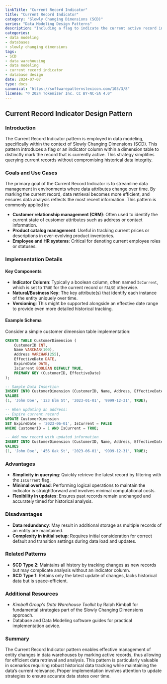 ```yaml
---
linkTitle: "Current Record Indicator"
title: "Current Record Indicator"
category: "Slowly Changing Dimensions (SCD)"
series: "Data Modeling Design Patterns"
description: "Including a flag to indicate the current active record in the context of slowly changing dimensions (SCD) to track changes over time while maintaining data integrity."
categories:
- data modeling
- databases
- slowly changing dimensions
tags:
- SCD
- data warehousing
- data modeling
- current record indicator
- database design
date: 2024-07-07
type: docs
canonical: "https://softwarepatternslexicon.com/103/3/8"
license: "© 2024 Tokenizer Inc. CC BY-NC-SA 4.0"
---
```


## Current Record Indicator Design Pattern

### Introduction

The Current Record Indicator pattern is employed in data modeling, specifically within the context of Slowly Changing Dimensions (SCD). This pattern introduces a flag or an indicator column within a dimension table to distinctly mark the record that is currently active. This strategy simplifies querying current records without compromising historical data integrity.

### Goals and Use Cases

The primary goal of the Current Record Indicator is to streamline data management in environments where data attributes change over time. By marking the current record, data retrieval becomes more efficient, and ensures data analysis reflects the most recent information. This pattern is commonly applied in:

- **Customer relationship management (CRM)**: Often used to identify the current state of customer attributes such as address or contact information.
- **Product catalog management**: Useful in tracking current prices or descriptions in ever-evolving product inventories.
- **Employee and HR systems**: Critical for denoting current employee roles or statuses.

### Implementation Details

#### Key Components

- **Indicator Column**: Typically a boolean column, often named `IsCurrent`, which is set to `TRUE` for the current record or `FALSE` otherwise.
- **Natural/Business Key**: The key attribute(s) that identify each instance of the entity uniquely over time.
- **Versioning**: This might be supported alongside an effective date range to provide even more detailed historical tracking.

#### Example Schema

Consider a simple customer dimension table implementation:

```sql
CREATE TABLE CustomerDimension (
    CustomerID INT,
    Name VARCHAR(100),
    Address VARCHAR(255),
    EffectiveDate DATE,
    ExpireDate DATE,
    IsCurrent BOOLEAN DEFAULT TRUE,
    PRIMARY KEY (CustomerID, EffectiveDate)
);

-- Sample Data Insertion
INSERT INTO CustomerDimension (CustomerID, Name, Address, EffectiveDate, ExpireDate, IsCurrent)
VALUES
(1, 'John Doe', '123 Elm St', '2023-01-01', '9999-12-31', TRUE);

-- When updating an address:
-- Expire current record
UPDATE CustomerDimension
SET ExpireDate = '2023-06-01', IsCurrent = FALSE
WHERE CustomerID = 1 AND IsCurrent = TRUE;

-- Add new record with updated information 
INSERT INTO CustomerDimension (CustomerID, Name, Address, EffectiveDate, ExpireDate, IsCurrent)
VALUES
(1, 'John Doe', '456 Oak St', '2023-06-01', '9999-12-31', TRUE);
```

### Advantages

- **Simplicity in querying**: Quickly retrieve the latest record by filtering with the `IsCurrent` flag.
- **Minimal overhead**: Performing logical operations to maintain the indicator is straightforward and involves minimal computational costs.
- **Flexibility in updates**: Ensures past records remain unchanged and accurately timed for historical analysis.

### Disadvantages

- **Data redundancy**: May result in additional storage as multiple records of an entity are maintained.
- **Complexity in initial setup**: Requires initial consideration for correct default and transition settings during data load and updates.

### Related Patterns

- **SCD Type 2**: Maintains all history by tracking changes as new records but may complicate analysis without an indicator column.
- **SCD Type 1**: Retains only the latest update of changes, lacks historical data but is space-efficient.

### Additional Resources

- *Kimball Group's Data Warehouse Toolkit* by Ralph Kimball for fundamental strategies part of the Slowly Changing Dimensions approach.
- Database and Data Modeling software guides for practical implementation advice.

### Summary

The Current Record Indicator pattern enables effective management of entity changes in data warehouses by marking active records, thus allowing for efficient data retrieval and analysis. This pattern is particularly valuable in scenarios requiring robust historical data tracking while maintaining the data’s current relevance. Proper implementation involves attention to update strategies to ensure accurate data states over time.
